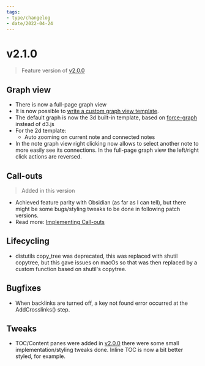 ```yaml
---
tags:
- type/changelog
- date/2022-04-24
---
```

   
# v2.1.0   
> Feature version of [v2.0.0](../Changelog/v2.0.0.md)   
   
## Graph view   
   
- There is now a full-page graph view   
- It is now possible to [write a custom graph view template](../Configurations/Styling/Writing%20a%20custom%20graph%20view%20template.md).   
- The default graph is now the 3d built-in template, based on [force-graph](https://github.com/vasturiano/force-graph) instead of d3.js   
- For the 2d template:   
	- Auto zooming on current note and connected notes   
- In the note graph view right clicking now allows to select another note to more easily see its connections. In the full-page graph view the left/right click actions are reversed.   
   
## Call-outs   
> Added in this version   
   
- Achieved feature parity with Obsidian (as far as I can tell), but there might be some bugs/styling tweaks to be done in following patch versions.   
- Read more: [Implementing Call-outs](../Demonstrations/Implementing%20Call-outs.md)   
   
## Lifecycling   
   
- distutils copy_tree was deprecated, this was replaced with shutil copytree, but this gave issues on macOs so that was then replaced by a custom function based on shutil's copytree.   
   
## Bugfixes   
   
- When backlinks are turned off, a key not found error occurred at the AddCrosslinks() step.   
   
## Tweaks   
   
- TOC/Content panes were added in [v2.0.0](../Changelog/v2.0.0.md) there were some small implementation/styling tweaks done. Inline TOC is now a bit better styled, for example.